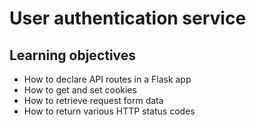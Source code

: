 # User authentication service

## Learning objectives

- How to declare API routes in a Flask app
- How to get and set cookies
- How to retrieve request form data
- How to return various HTTP status codes
